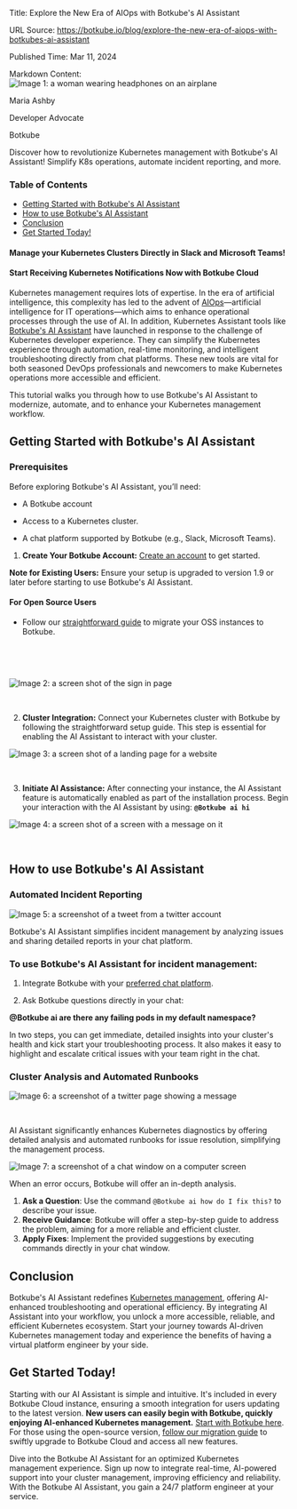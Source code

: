 Title: Explore the New Era of AIOps with Botkube's AI Assistant

URL Source: https://botkube.io/blog/explore-the-new-era-of-aiops-with-botkubes-ai-assistant

Published Time: Mar 11, 2024

Markdown Content:
![Image 1: a woman wearing headphones on an airplane](https://assets-global.website-files.com/634fabb21508d6c9db9bc46f/6408ed63e5b48fed17e54625_SE6Pjp9PW9TaOwePHJXRaxaLQgYdT2HX_5PYASmvIx8.jpeg)

Maria Ashby

Developer Advocate

Botkube

Discover how to revolutionize Kubernetes management with Botkube's AI Assistant! Simplify K8s operations, automate incident reporting, and more.

### Table of Contents

*   [Getting Started with Botkube's AI Assistant](#getting-started-with-botkube-s-ai-assistant)
*   [How to use Botkube's AI Assistant](#how-to-use-botkube-s-ai-assistant)
*   [Conclusion](#conclusion)
*   [Get Started Today!](#get-started-today-)

#### Manage your Kubernetes Clusters Directly in Slack and Microsoft Teams!

#### Start Receiving Kubernetes Notifications Now with Botkube Cloud

Kubernetes management requires lots of expertise. In the era of artificial intelligence, this complexity has led to the advent of [AIOps](https://botkube.io/learn/aiops-tools)—artificial intelligence for IT operations—which aims to enhance operational processes through the use of AI. In addition, Kubernetes Assistant tools like [Botkube's AI Assistant](https://botkube.io/blog/real-time-platform-engineer-advice-ai-assistant) have launched in response to the challenge of Kubernetes developer experience. They can simplify the Kubernetes experience through automation, real-time monitoring, and intelligent troubleshooting directly from chat platforms. These new tools are vital for both seasoned DevOps professionals and newcomers to make Kubernetes operations more accessible and efficient.

This tutorial walks you through how to use Botkube's AI Assistant to modernize, automate, and to enhance your Kubernetes management workflow.

**Getting Started with Botkube's AI Assistant**
-----------------------------------------------

### **Prerequisites**

Before exploring Botkube's AI Assistant, you’ll need:

*   A Botkube account

*   Access to a Kubernetes cluster.

*   A chat platform supported by Botkube (e.g., Slack, Microsoft Teams).


1.  ****Create Your Botkube Account:**** [Create an account](http://app.botkube.io/) to get started.

**Note for Existing Users:** Ensure your setup is upgraded to version 1.9 or later before starting to use Botkube's AI Assistant.

#### For Open Source Users

*   Follow our [straightforward guide](https://botkube.io/blog/botkube-open-source-to-cloud-migration) to migrate your OSS instances to Botkube.

‍

‍

![Image 2: a screen shot of the sign in page](https://assets-global.website-files.com/634fabb21508d6c9db9bc46f/65ecd856e5a6e7c2b404c66d_N1o3vsdP6wCYKbJZGkhQRxDQXG9z_jKjVoZjvGeUH2CddQSNd0IY8Ue1-0CfDX5LWhmtSNYgncFxPntT9j3kr_YuzWezKrZXDmYTB-VAKuU2oXXOZ3UOGq8DrBNckB2ipzta_zpdWMNidFY7lNukoJs.png)

‍

2.  ****Cluster Integration:**** Connect your Kubernetes cluster with Botkube by following the straightforward setup guide. This step is essential for enabling the AI Assistant to interact with your cluster.

![Image 3: a screen shot of a landing page for a website](https://assets-global.website-files.com/634fabb21508d6c9db9bc46f/65ecd86310dd50a06df954e2_oeh6mJwm7VXV8-qP22EHYCGBGTD3Vkj_oNVMyhDANhHg-oI3h4xHJ2GQ_EMtiqxtwkKTdEsN73su0lsORSgBBuxnd3hL-KNkAyVdwLn5Qeo54tpzPL9Emihf-l1B-YdyvhlN8DJMCvmjtIIBytLwleo.png)

‍

3.  **Initiate AI Assistance:** After connecting your instance, the AI Assistant feature is automatically enabled as part of the installation process. Begin your interaction with the AI Assistant by using: **`@Botkube ai hi`**

![Image 4: a screen shot of a screen with a message on it](https://assets-global.website-files.com/634fabb21508d6c9db9bc46f/65ecd86f1927490939066d7b_jdK_nbhFbWzCMwC8aCYHZ5o7JZJ4G1LOVwrcWtEoEC1YlFx9oQzja864BYJEf1Ber1UtBcV2nB_y5ZIgf6C1-Sl8z-gbX7Y3jPXGemQc_yT4xeSw9JVTZjyIdqq7wWwmzunejS2Ncep2JV0gN8DgKsQ.png)

‍

**How to use Botkube's AI Assistant**
-------------------------------------

### **Automated Incident Reporting**

![Image 5: a screenshot of a tweet from a twitter account](https://assets-global.website-files.com/634fabb21508d6c9db9bc46f/65e8a037ee1160c06c47b0cc_LopU3vbDXwRSiyWbJgwCkZ2vsifEeikrsi9f16OWeJE83BBJGt2tqJn2O-2mq8nTvDlNejOFdH2LyHXcKccnsFcyjeDoccaBZSLLuxm3HZtsE3-TBmPgOEkLEjSr9_K5DcIvpZkd1KVFyN4uly3aImU.png)

Botkube's AI Assistant simplifies incident management by analyzing issues and sharing detailed reports in your chat platform.

### **To use Botkube's AI Assistant for incident management:**

1.  Integrate Botkube with your [preferred chat platform](https://botkube.io/integrations).

2.  Ask Botkube questions directly in your chat:

**@Botkube ai are there any failing pods in my default namespace?**


In two steps, you can get immediate, detailed insights into your cluster's health and kick start your troubleshooting process. It also makes it easy to highlight and escalate critical issues with your team right in the chat.

### **Cluster Analysis and Automated Runbooks**

![Image 6: a screenshot of a twitter page showing a message](https://assets-global.website-files.com/634fabb21508d6c9db9bc46f/65e8a0387271b3eec14634d8_Co_cwk72Ki64q1a3A6OAcxn0qQvCjlhWWlTtBLPzMwhPjvVn6oHn-e2_L4twExmcpGAuis9bZKJXC2JRzuOzxMXg5MsbAugaCwe1xt5GUqWsnbug3CQkm7uGo7GX2g4dgTc-TCK1oScC7aUd82RMlG4.png)

‍

AI Assistant significantly enhances Kubernetes diagnostics by offering detailed analysis and automated runbooks for issue resolution, simplifying the management process.

![Image 7: a screenshot of a chat window on a computer screen](https://assets-global.website-files.com/634fabb21508d6c9db9bc46f/65ee1a5d521144e87f59161e_Botkube%20AI%20Assistant%20-failing%20GIF.gif)

When an error occurs, Botkube will offer an in-depth analysis.

1.  **Ask a Question**: Use the command `@Botkube ai how do I fix this?` to describe your issue.
2.  **Receive Guidance**: Botkube will offer a step-by-step guide to address the problem, aiming for a more reliable and efficient cluster.
3.  **Apply Fixes**: Implement the provided suggestions by executing commands directly in your chat window.

**Conclusion**
--------------

Botkube's AI Assistant redefines [Kubernetes management](https://botkube.io/learn/kubernetes-observability-best-practices), offering AI-enhanced troubleshooting and operational efficiency. By integrating AI Assistant into your workflow, you unlock a more accessible, reliable, and efficient Kubernetes ecosystem. Start your journey towards AI-driven Kubernetes management today and experience the benefits of having a virtual platform engineer by your side.

**Get Started Today!**
----------------------

Starting with our AI Assistant is simple and intuitive. It's included in every Botkube Cloud instance, ensuring a smooth integration for users updating to the latest version. **New users can easily begin with Botkube, quickly enjoying AI-enhanced Kubernetes management.** [Start with Botkube here](http://app.botkube.io/). For those using the open-source version, [follow our migration guide](https://docs.botkube.io/cli/migrating-installation-to-botkube-cloud) to swiftly upgrade to Botkube Cloud and access all new features.

Dive into the Botkube AI Assistant for an optimized Kubernetes management experience. Sign up now to integrate real-time, AI-powered support into your cluster management, improving efficiency and reliability. With the Botkube AI Assistant, you gain a 24/7 platform engineer at your service.

‍
